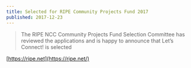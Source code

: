 ```yaml
---
title: Selected for RIPE Community Projects Fund 2017
published: 2017-12-23
---
```


> The RIPE NCC Community Projects Fund Selection Committee has reviewed the 
> applications and is happy to announce that Let’s Connect! is selected

[https://ripe.net](https://ripe.net/)
